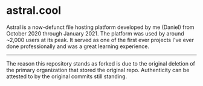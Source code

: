 # astral.cool

Astral is a now-defunct file hosting platform developed by me (Daniel) from October 2020 through January 2021. The platform was used by around ~2,000 users at its peak. It served as one of the first ever projects I've ever done professionally and was a great learning experience.

---

The reason this repository stands as forked is due to the original deletion of the primary organization that stored the original repo. Authenticity can be attested to by the original commits still standing.
